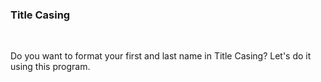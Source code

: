 ### Title Casing
<br>
<p>Do you want to format your first and last name in Title Casing? Let's do it using this program.</p>